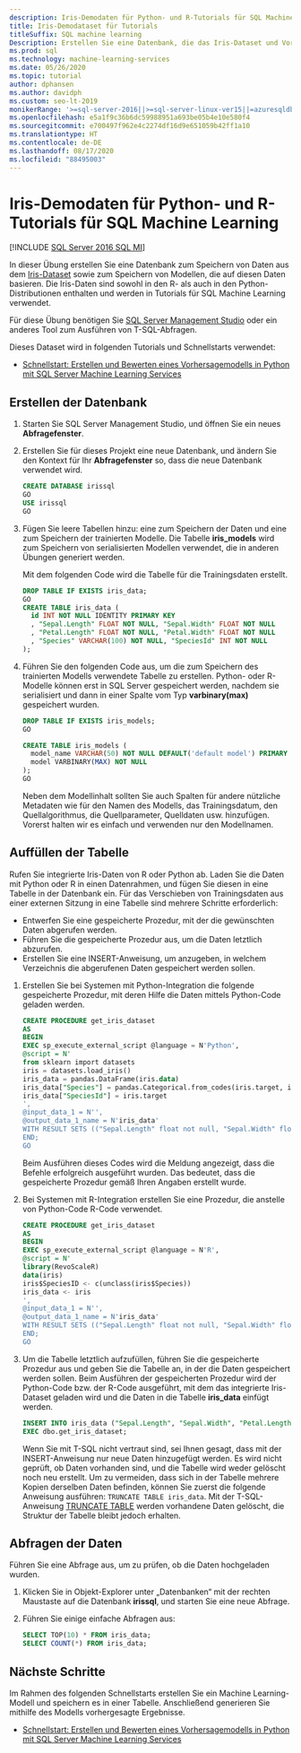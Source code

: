 ```yaml
---
description: Iris-Demodaten für Python- und R-Tutorials für SQL Machine Learning
title: Iris-Demodataset für Tutorials
titleSuffix: SQL machine learning
Description: Erstellen Sie eine Datenbank, die das Iris-Dataset und Vorhersagemodelle enthält. Dieses Dataset wird in R- und Python-Tutorials für SQL Machine Learning verwendet.
ms.prod: sql
ms.technology: machine-learning-services
ms.date: 05/26/2020
ms.topic: tutorial
author: dphansen
ms.author: davidph
ms.custom: seo-lt-2019
monikerRange: '>=sql-server-2016||>=sql-server-linux-ver15||=azuresqldb-mi-current||=sqlallproducts-allversions'
ms.openlocfilehash: e5a1f9c36b6dc59988951a693be05b4e10e580f4
ms.sourcegitcommit: e700497f962e4c2274df16d9e651059b42ff1a10
ms.translationtype: HT
ms.contentlocale: de-DE
ms.lasthandoff: 08/17/2020
ms.locfileid: "88495003"
---
```

# <a name="iris-demo-data-for-python-and-r-tutorials-with-sql-machine-learning"></a>Iris-Demodaten für Python- und R-Tutorials für SQL Machine Learning
[!INCLUDE [SQL Server 2016 SQL MI](../../includes/applies-to-version/sqlserver2016-asdbmi.md)]

In dieser Übung erstellen Sie eine Datenbank zum Speichern von Daten aus dem [Iris-Dataset](https://en.wikipedia.org/wiki/Iris_flower_data_set) sowie zum Speichern von Modellen, die auf diesen Daten basieren. Die Iris-Daten sind sowohl in den R- als auch in den Python-Distributionen enthalten und werden in Tutorials für SQL Machine Learning verwendet.

Für diese Übung benötigen Sie [SQL Server Management Studio](../../ssms/download-sql-server-management-studio-ssms.md) oder ein anderes Tool zum Ausführen von T-SQL-Abfragen.

Dieses Dataset wird in folgenden Tutorials und Schnellstarts verwendet:

+ [Schnellstart: Erstellen und Bewerten eines Vorhersagemodells in Python mit SQL Server Machine Learning Services](quickstart-python-train-score-model.md)

## <a name="create-the-database"></a>Erstellen der Datenbank

1. Starten Sie SQL Server Management Studio, und öffnen Sie ein neues **Abfragefenster**.  

2. Erstellen Sie für dieses Projekt eine neue Datenbank, und ändern Sie den Kontext für Ihr **Abfragefenster** so, dass die neue Datenbank verwendet wird.

    ```sql
    CREATE DATABASE irissql
    GO
    USE irissql
    GO
    ```

3. Fügen Sie leere Tabellen hinzu: eine zum Speichern der Daten und eine zum Speichern der trainierten Modelle. Die Tabelle **iris_models** wird zum Speichern von serialisierten Modellen verwendet, die in anderen Übungen generiert werden.

    Mit dem folgenden Code wird die Tabelle für die Trainingsdaten erstellt.

    ```sql
    DROP TABLE IF EXISTS iris_data;
    GO
    CREATE TABLE iris_data (
      id INT NOT NULL IDENTITY PRIMARY KEY
      , "Sepal.Length" FLOAT NOT NULL, "Sepal.Width" FLOAT NOT NULL
      , "Petal.Length" FLOAT NOT NULL, "Petal.Width" FLOAT NOT NULL
      , "Species" VARCHAR(100) NOT NULL, "SpeciesId" INT NOT NULL
    );
    ```

4. Führen Sie den folgenden Code aus, um die zum Speichern des trainierten Modells verwendete Tabelle zu erstellen. Python- oder R-Modelle können erst in SQL Server gespeichert werden, nachdem sie serialisiert und dann in einer Spalte vom Typ **varbinary(max)** gespeichert wurden.

    ```sql
    DROP TABLE IF EXISTS iris_models;
    GO

    CREATE TABLE iris_models (
      model_name VARCHAR(50) NOT NULL DEFAULT('default model') PRIMARY KEY,
      model VARBINARY(MAX) NOT NULL
    );
    GO
    ```

    Neben dem Modellinhalt sollten Sie auch Spalten für andere nützliche Metadaten wie für den Namen des Modells, das Trainingsdatum, den Quellalgorithmus, die Quellparameter, Quelldaten usw. hinzufügen. Vorerst halten wir es einfach und verwenden nur den Modellnamen.

## <a name="populate-the-table"></a>Auffüllen der Tabelle

Rufen Sie integrierte Iris-Daten von R oder Python ab. Laden Sie die Daten mit Python oder R in einen Datenrahmen, und fügen Sie diesen in eine Tabelle in der Datenbank ein. Für das Verschieben von Trainingsdaten aus einer externen Sitzung in eine Tabelle sind mehrere Schritte erforderlich:

+ Entwerfen Sie eine gespeicherte Prozedur, mit der die gewünschten Daten abgerufen werden.
+ Führen Sie die gespeicherte Prozedur aus, um die Daten letztlich abzurufen.
+ Erstellen Sie eine INSERT-Anweisung, um anzugeben, in welchem Verzeichnis die abgerufenen Daten gespeichert werden sollen.

1. Erstellen Sie bei Systemen mit Python-Integration die folgende gespeicherte Prozedur, mit deren Hilfe die Daten mittels Python-Code geladen werden.

    ```sql
    CREATE PROCEDURE get_iris_dataset
    AS
    BEGIN
    EXEC sp_execute_external_script @language = N'Python', 
    @script = N'
    from sklearn import datasets
    iris = datasets.load_iris()
    iris_data = pandas.DataFrame(iris.data)
    iris_data["Species"] = pandas.Categorical.from_codes(iris.target, iris.target_names)
    iris_data["SpeciesId"] = iris.target
    ', 
    @input_data_1 = N'', 
    @output_data_1_name = N'iris_data'
    WITH RESULT SETS (("Sepal.Length" float not null, "Sepal.Width" float not null, "Petal.Length" float not null, "Petal.Width" float not null, "Species" varchar(100) not null, "SpeciesId" int not null));
    END;
    GO
    ```

    Beim Ausführen dieses Codes wird die Meldung angezeigt, dass die Befehle erfolgreich ausgeführt wurden. Das bedeutet, dass die gespeicherte Prozedur gemäß Ihren Angaben erstellt wurde.

2. Bei Systemen mit R-Integration erstellen Sie eine Prozedur, die anstelle von Python-Code R-Code verwendet.

    ```sql
    CREATE PROCEDURE get_iris_dataset
    AS
    BEGIN
    EXEC sp_execute_external_script @language = N'R', 
    @script = N'
    library(RevoScaleR)
    data(iris)
    iris$SpeciesID <- c(unclass(iris$Species))
    iris_data <- iris
    ', 
    @input_data_1 = N'', 
    @output_data_1_name = N'iris_data'
    WITH RESULT SETS (("Sepal.Length" float not null, "Sepal.Width" float not null, "Petal.Length" float not null, "Petal.Width" float not null, "Species" varchar(100) not null, "SpeciesId" int not null));
    END;
    GO
    ```

3. Um die Tabelle letztlich aufzufüllen, führen Sie die gespeicherte Prozedur aus und geben Sie die Tabelle an, in der die Daten gespeichert werden sollen. Beim Ausführen der gespeicherten Prozedur wird der Python-Code bzw. der R-Code ausgeführt, mit dem das integrierte Iris-Dataset geladen wird und die Daten in die Tabelle **iris_data** einfügt werden.

    ```sql
    INSERT INTO iris_data ("Sepal.Length", "Sepal.Width", "Petal.Length", "Petal.Width", "Species", "SpeciesId")
    EXEC dbo.get_iris_dataset;
    ```

    Wenn Sie mit T-SQL nicht vertraut sind, sei Ihnen gesagt, dass mit der INSERT-Anweisung nur neue Daten hinzugefügt werden. Es wird nicht geprüft, ob Daten vorhanden sind, und die Tabelle wird weder gelöscht noch neu erstellt. Um zu vermeiden, dass sich in der Tabelle mehrere Kopien derselben Daten befinden, können Sie zuerst die folgende Anweisung ausführen: `TRUNCATE TABLE iris_data`. Mit der T-SQL-Anweisung [TRUNCATE TABLE](https://docs.microsoft.com/sql/t-sql/statements/truncate-table-transact-sql) werden vorhandene Daten gelöscht, die Struktur der Tabelle bleibt jedoch erhalten.

## <a name="query-the-data"></a>Abfragen der Daten

Führen Sie eine Abfrage aus, um zu prüfen, ob die Daten hochgeladen wurden.

1. Klicken Sie in Objekt-Explorer unter „Datenbanken“ mit der rechten Maustaste auf die Datenbank **irissql**, und starten Sie eine neue Abfrage.

2. Führen Sie einige einfache Abfragen aus:

    ```sql
    SELECT TOP(10) * FROM iris_data;
    SELECT COUNT(*) FROM iris_data;
    ```

## <a name="next-steps"></a>Nächste Schritte

Im Rahmen des folgenden Schnellstarts erstellen Sie ein Machine Learning-Modell und speichern es in einer Tabelle. Anschließend generieren Sie mithilfe des Modells vorhergesagte Ergebnisse.

+ [Schnellstart: Erstellen und Bewerten eines Vorhersagemodells in Python mit SQL Server Machine Learning Services](quickstart-python-train-score-model.md)
